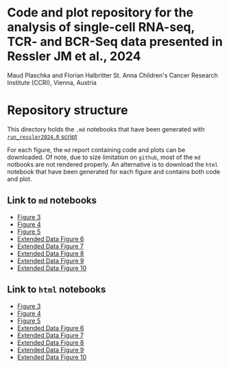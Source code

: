 # Code and plot repository for the analysis of single-cell RNA-seq, TCR- and BCR-Seq data presented in Ressler JM et al., 2024
Maud Plaschka and Florian Halbritter
St. Anna Children's Cancer Research Institute (CCRI), Vienna, Austria

# Repository structure

This directory holds the `.md` notebooks that have been generated with [`run_ressler2024.R` script](https://github.com/cancerbits/ressler2024_neobcc/blob/main/run_ressler2024.R)

For each figure, the `md` report containing code and plots can be downloaded.
Of note, due to size limitation on `github`, most of the `md` notbooks are not rendered properly. 
An alternative is to download the `html` notebook that have been generated for each figure and contains both code and plot.

## Link to `md` notebooks
- [Figure 3](https://github.com/cancerbits/ressler2024_neobcc/blob/main/notebook/Figure3.md)
- [Figure 4](https://github.com/cancerbits/ressler2024_neobcc/blob/main/notebook/Figure4.md)
- [Figure 5](https://github.com/cancerbits/ressler2024_neobcc/blob/main/notebook/Figure5.md)
- [Extended Data Figure 6](https://github.com/cancerbits/ressler2024_neobcc/blob/main/notebook/ExtendedData_Figure6.md)
- [Extended Data Figure 7](https://github.com/cancerbits/ressler2024_neobcc/blob/main/notebook/ExtendedData_Figure7.md)
- [Extended Data Figure 8](https://github.com/cancerbits/ressler2024_neobcc/blob/main/notebook/ExtendedData_Figure8.md)
- [Extended Data Figure 9](https://github.com/cancerbits/ressler2024_neobcc/blob/main/notebook/ExtendedData_Figure9.md)
- [Extended Data Figure 10](https://github.com/cancerbits/ressler2024_neobcc/blob/main/notebook/ExtendedData_Figure10.md)

## Link to `html` notebooks
- [Figure 3](https://github.com/cancerbits/ressler2024_neobcc/blob/main/home/rstudio/notebook/Figure3.html)
- [Figure 4](https://github.com/cancerbits/ressler2024_neobcc/blob/main/home/rstudio/notebook/Figure4.html)
- [Figure 5](https://github.com/cancerbits/ressler2024_neobcc/blob/main/home/rstudio/notebook/Figure5.html)
- [Extended Data Figure 6](https://github.com/cancerbits/ressler2024_neobcc/blob/main/home/rstudio/notebook/ExtendedData_Figure6.html)
- [Extended Data Figure 7](https://github.com/cancerbits/ressler2024_neobcc/blob/main/home/rstudio/notebook/ExtendedData_Figure7.html)
- [Extended Data Figure 8](https://github.com/cancerbits/ressler2024_neobcc/blob/main/home/rstudio/notebook/ExtendedData_Figure8.html)
- [Extended Data Figure 9](https://github.com/cancerbits/ressler2024_neobcc/blob/main/home/rstudio/notebook/ExtendedData_Figure9.html)
- [Extended Data Figure 10](https://github.com/cancerbits/ressler2024_neobcc/blob/main/home/rstudio/notebook/ExtendedData_Figure10.html)
